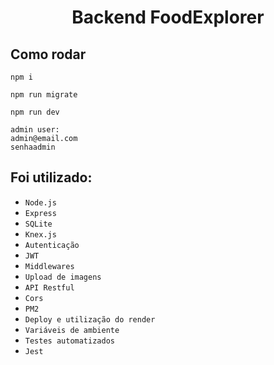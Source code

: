 <h1 align="center">Backend FoodExplorer</h1>

## Como rodar

```
npm i
```

```
npm run migrate
```

```
npm run dev
```

```
admin user:
admin@email.com
senhaadmin
```


## Foi utilizado:
- `Node.js`
- `Express`
- `SQLite`
- `Knex.js`
- `Autenticação`
- `JWT`
- `Middlewares`
- `Upload de imagens`
- `API Restful`
- `Cors`
- `PM2`
- `Deploy e utilização do render`
- `Variáveis de ambiente`
- `Testes automatizados`
- `Jest`

